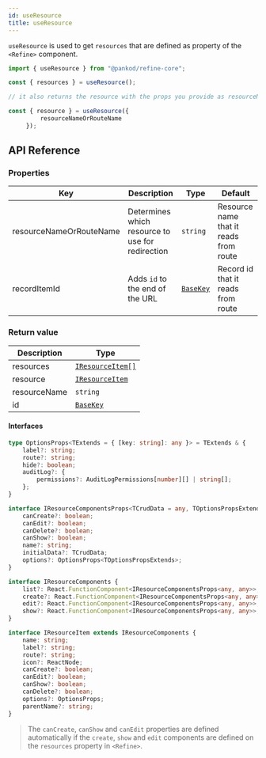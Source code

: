 ```yaml
---
id: useResource
title: useResource
---
```


`useResource` is used to get `resources` that are defined as property of the `<Refine>` component.

```ts
import { useResource } from "@pankod/refine-core";

const { resources } = useResource();

// it also returns the resource with the props you provide as resourceNameOrRouteName.

const { resource } = useResource({
         resourceNameOrRouteName
     });
```

## API Reference

### Properties

| Key                   | Description                                                                                                                                                        | Type                                                        | Default                                                                              |
| --------------------- | ------------------------------------------------------------------------------------------------------------------------------------------------------------------ | ----------------------------------------------------------- | ------------------------------------------------------------------------------------ |
| resourceNameOrRouteName                                                                                   | Determines which resource to use for redirection | `string`                                                                                                                              | Resource name that it reads from route                           |
| recordItemId                                                                                              | Adds `id` to the end of the URL                  | [`BaseKey`](/api-reference/core/interfaces.md#basekey)                                                                                              | Record id that it reads from route                               |

### Return value

| Description | Type                             |
| ----------- | -------------------------------- |
| resources   | [`IResourceItem[]`](#interfaces) |
| resource   | [`IResourceItem`](#interfaces) |
| resourceName   | `string` |
| id   | [`BaseKey`](/api-reference/core/interfaces.md#basekey) |


#### Interfaces

```ts
type OptionsProps<TExtends = { [key: string]: any }> = TExtends & {
    label?: string;
    route?: string;
    hide?: boolean;
    auditLog?: {
        permissions?: AuditLogPermissions[number][] | string[];
    };
}

interface IResourceComponentsProps<TCrudData = any, TOptionsPropsExtends = { [key: string]: any }> {
    canCreate?: boolean;
    canEdit?: boolean;
    canDelete?: boolean;
    canShow?: boolean;
    name?: string;
    initialData?: TCrudData;
    options?: OptionsProps<TOptionsPropsExtends>;
}

interface IResourceComponents {
    list?: React.FunctionComponent<IResourceComponentsProps<any, any>>;
    create?: React.FunctionComponent<IResourceComponentsProps<any, any>>;
    edit?: React.FunctionComponent<IResourceComponentsProps<any, any>>;
    show?: React.FunctionComponent<IResourceComponentsProps<any, any>>;
}

interface IResourceItem extends IResourceComponents {
    name: string;
    label?: string;
    route?: string;
    icon?: ReactNode;
    canCreate?: boolean;
    canEdit?: boolean;
    canShow?: boolean;
    canDelete?: boolean;
    options?: OptionsProps;
    parentName?: string;
}
```

> The `canCreate`, `canShow` and `canEdit` properties are defined automatically if the `create`, `show` and `edit` components are defined on the `resources` property in `<Refine>`.
